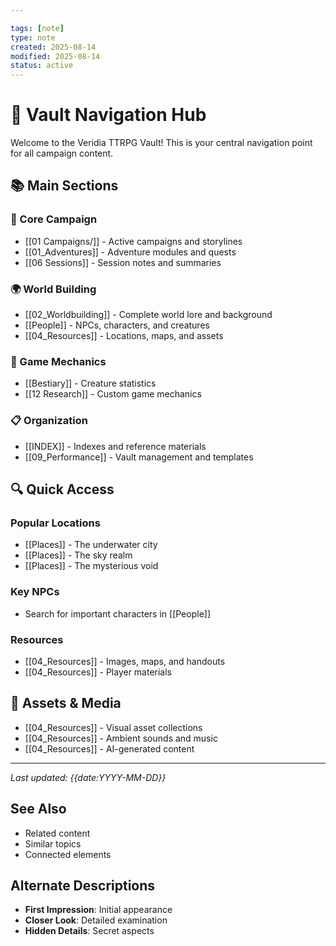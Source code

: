 ```yaml
---

tags: [note]
type: note
created: 2025-08-14
modified: 2025-08-14
status: active
---
```


# 🧭 Vault Navigation Hub

Welcome to the Veridia TTRPG Vault! This is your central navigation point for all campaign content.

## 📚 Main Sections

### 🎲 Core Campaign
- [[01 Campaigns/]] - Active campaigns and storylines
- [[01_Adventures]] - Adventure modules and quests
- [[06 Sessions]] - Session notes and summaries

### 🌍 World Building
- [[02_Worldbuilding]] - Complete world lore and background
- [[People]] - NPCs, characters, and creatures
- [[04_Resources]] - Locations, maps, and assets

### 🎯 Game Mechanics
- [[Bestiary]] - Creature statistics
- [[12 Research]] - Custom game mechanics

### 📋 Organization
- [[INDEX]] - Indexes and reference materials
- [[09_Performance]] - Vault management and templates

## 🔍 Quick Access

### Popular Locations
- [[Places]] - The underwater city
- [[Places]] - The sky realm
- [[Places]] - The mysterious void

### Key NPCs
- Search for important characters in [[People]]

### Resources
- [[04_Resources]] - Images, maps, and handouts
- [[04_Resources]] - Player materials

## 🎨 Assets & Media
- [[04_Resources]] - Visual asset collections
- [[04_Resources]] - Ambient sounds and music
- [[04_Resources]] - AI-generated content

---
*Last updated: {{date:YYYY-MM-DD}}*


## See Also
- Related content
- Similar topics
- Connected elements

## Alternate Descriptions
- **First Impression**: Initial appearance
- **Closer Look**: Detailed examination
- **Hidden Details**: Secret aspects